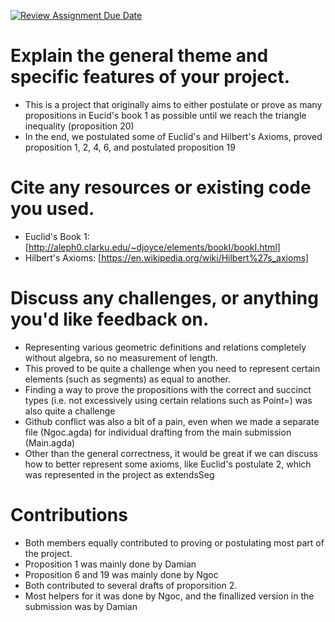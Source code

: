 [![Review Assignment Due Date](https://classroom.github.com/assets/deadline-readme-button-22041afd0340ce965d47ae6ef1cefeee28c7c493a6346c4f15d667ab976d596c.svg)](https://classroom.github.com/a/dPwN1w3S)

# Explain the general theme and specific features of your project.
- This is a project that originally aims to either postulate or prove as many propositions in Eucid's book 1 as possible until we reach the triangle inequality (proposition 20)
- In the end, we postulated some of Euclid's and Hilbert's Axioms, proved proposition 1, 2, 4, 6, and postulated proposition 19

# Cite any resources or existing code you used.
- Euclid's Book 1: [http://aleph0.clarku.edu/~djoyce/elements/bookI/bookI.html]
- Hilbert's Axioms: [https://en.wikipedia.org/wiki/Hilbert%27s_axioms]

# Discuss any challenges, or anything you'd like feedback on.
- Representing various geometric definitions and relations completely without algebra, so no measurement of length.
- This proved to be quite a challenge when you need to represent certain elements (such as segments) as equal to another.
- Finding a way to prove the propositions with the correct and succinct types (i.e. not excessively using certain relations such as Point=) was also quite a challenge
- Github conflict was also a bit of a pain, even when we made a separate file (Ngoc.agda) for individual drafting from the main submission (Main.agda)
- Other than the general correctness, it would be great if we can discuss how to better represent some axioms, like Euclid's postulate 2, which was represented in the project as extendsSeg

# Contributions
- Both members equally contributed to proving or postulating most part of the project.
- Proposition 1 was mainly done by Damian
- Proposition 6 and 19 was mainly done by Ngoc
- Both contributed to several drafts of proporsition 2.
- Most helpers for it was done by Ngoc, and the finallized version in the submission was by Damian
